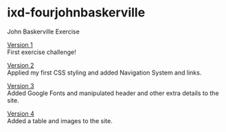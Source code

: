# ixd-fourjohnbaskerville
John Baskerville Exercise

<a href="https://emmamoodyixd.github.io/ixd-fourjohnbaskerville/1 Four John Baskerville - First Version.html" target="_blank" title="Four John Baskerville - First Version">Version 1 </a><br>
First exercise challenge!


<a href="https://emmamoodyixd.github.io/ixd-fourjohnbaskerville/1 Four John Baskerville - First Version.html" target="_blank" title="Four John Baskerville - Second Version">Version 2 </a><br>
Applied my first CSS styling and added Navigation System and links.


<a href="https://emmamoodyixd.github.io/ixd-fourjohnbaskerville/1 Four John Baskerville - First Version.html" target="_blank" title="Four John Baskerville - Third Version">Version 3 </a><br>
Added Google Fonts and manipulated header and other extra details to the site.


<a href="https://emmamoodyixd.github.io/ixd-fourjohnbaskerville/1 Four John Baskerville - First Version.html" target="_blank" title="Four John Baskerville - Fourth Version">Version 4 </a><br>
Added a table and images to the site.
